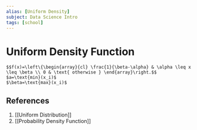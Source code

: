 ```yaml
---
alias: [Uniform Density]
subject: Data Science Intro
tags: [school]
---
```

# Uniform Density Function


```ad-math
$$f(x)=\left\{\begin{array}{cl} \frac{1}{\beta-\alpha} & \alpha \leq x \leq \beta \\ 0 & \text{ otherwise } \end{array}\right.$$
$a=\text{min}(x_i)$
$\beta=\text{max}(x_i)$
```

## References
1. [[Uniform Distribution]]
2. [[Probability Density Function]]